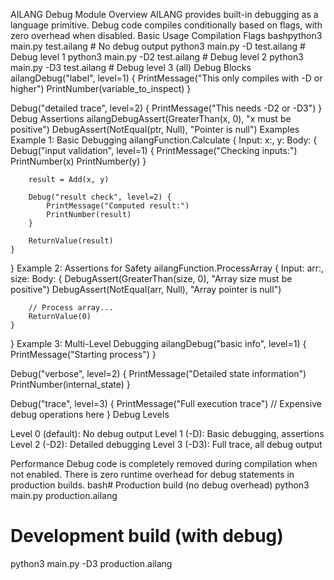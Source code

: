 AILANG Debug Module
Overview
AILANG provides built-in debugging as a language primitive. Debug code compiles conditionally based on flags, with zero overhead when disabled.
Basic Usage
Compilation Flags
bashpython3 main.py test.ailang          # No debug output
python3 main.py -D test.ailang       # Debug level 1
python3 main.py -D2 test.ailang      # Debug level 2
python3 main.py -D3 test.ailang      # Debug level 3 (all)
Debug Blocks
ailangDebug("label", level=1) {
    PrintMessage("This only compiles with -D or higher")
    PrintNumber(variable_to_inspect)
}

Debug("detailed trace", level=2) {
    PrintMessage("This needs -D2 or -D3")
}
Debug Assertions
ailangDebugAssert(GreaterThan(x, 0), "x must be positive")
DebugAssert(NotEqual(ptr, Null), "Pointer is null")
Examples
Example 1: Basic Debugging
ailangFunction.Calculate {
    Input: x:, y:
    Body: {
        Debug("input validation", level=1) {
            PrintMessage("Checking inputs:")
            PrintNumber(x)
            PrintNumber(y)
        }
        
        result = Add(x, y)
        
        Debug("result check", level=2) {
            PrintMessage("Computed result:")
            PrintNumber(result)
        }
        
        ReturnValue(result)
    }
}
Example 2: Assertions for Safety
ailangFunction.ProcessArray {
    Input: arr:, size:
    Body: {
        DebugAssert(GreaterThan(size, 0), "Array size must be positive")
        DebugAssert(NotEqual(arr, Null), "Array pointer is null")
        
        // Process array...
        ReturnValue(0)
    }
}
Example 3: Multi-Level Debugging
ailangDebug("basic info", level=1) {
    PrintMessage("Starting process")
}

Debug("verbose", level=2) {
    PrintMessage("Detailed state information")
    PrintNumber(internal_state)
}

Debug("trace", level=3) {
    PrintMessage("Full execution trace")
    // Expensive debug operations here
}
Debug Levels

Level 0 (default): No debug output
Level 1 (-D): Basic debugging, assertions
Level 2 (-D2): Detailed debugging
Level 3 (-D3): Full trace, all debug output

Performance
Debug code is completely removed during compilation when not enabled. There is zero runtime overhead for debug statements in production builds.
bash# Production build (no debug overhead)
python3 main.py production.ailang

# Development build (with debug)
python3 main.py -D3 production.ailang
